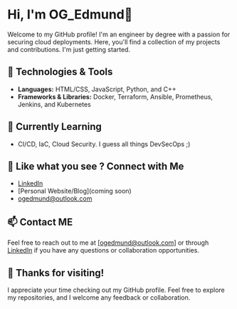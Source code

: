 # Hi, I'm OG_Edmund👋

Welcome to my GitHub profile! I'm an engineer by degree with a passion for securing cloud deployments. Here, you'll find a collection of my projects and contributions. I'm just getting started.

## 🔧 Technologies & Tools

- **Languages:** HTML/CSS, JavaScript, Python, and C++
- **Frameworks & Libraries:** Docker, Terraform, Ansible, Prometheus, Jenkins, and Kubernetes 


## 🌱 Currently Learning

- CI/CD, IaC, Cloud Security. I guess all things DevSecOps ;)

## 👥 Like what you see ? Connect with Me

- [LinkedIn](www.linkedin.com/in/ogedmund)
- [Personal Website/Blog](coming soon)
- ogedmund@outlook.com

## 📫 Contact ME

Feel free to reach out to me at [ogedmund@outlook.com] or through [LinkedIn](www.linkedin.com/in/ogedmund) if you have any questions or collaboration opportunities.

## 🎉 Thanks for visiting!

I appreciate your time checking out my GitHub profile. Feel free to explore my repositories, and I welcome any feedback or collaboration.
